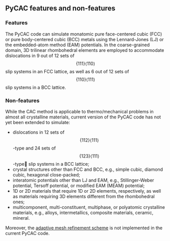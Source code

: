 ## PyCAC features and non-features

### Features

The PyCAC code can simulate monatomic pure face-centered cubic (FCC) or pure body-centered cubic (BCC) metals using the Lennard-Jones (LJ) or the embedded-atom method (EAM) potentials. In the coarse-grained domain, 3D trilinear rhombohedral elements are employed to accommodate dislocations in 9 out of 12 sets of $$\{111\}\left<110\right>$$ slip systems in an FCC lattice, as well as 6 out of 12 sets of $$\{110\}\left<111\right>$$ slip systems in a BCC lattice.

### Non-features

While the CAC method is applicable to thermo/mechanical problems in almost all crystalline materials, current version of the PyCAC code has not yet been extended to simulate:

* dislocations in 12 sets of $$\{112\}\left<111\right>$$-type and 24 sets of $$\{123\}\left<111\right>$$-type slip systems in a BCC lattice;
* crystal structures other than FCC and BCC, e.g., simple cubic, diamond cubic, hexagonal close-packed;
* interatomic potentials other than LJ and EAM, e.g., Stillinger-Weber potential, Tersoff potential, or modified EAM (MEAM) potential;
* 1D or 2D materials that require 1D or 2D elements, respectively, as well as materials requiring 3D elements different from the rhombohedral ones;
* multicomponent, multi-constituent, multiphase, or polyatomic crystalline materials, e.g., alloys, intermetallics, composite materials, ceramic, mineral.

Moreover, the [adaptive mesh refinement scheme](http://dx.doi.org/10.1016/j.ijsolstr.2016.03.030) is not implemented in the current PyCAC code.
